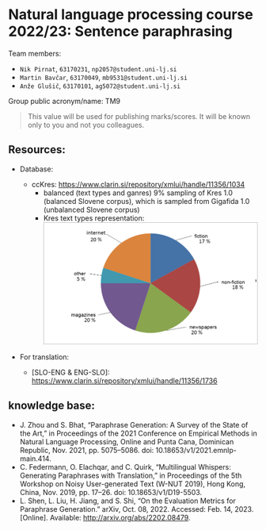# Natural language processing course 2022/23: Sentence paraphrasing

Team members:
 * `Nik Pirnat`, `63170231`, `np2057@student.uni-lj.si`
 * `Martin Bavčar`, `63170049`, `mb9531@student.uni-lj.si`
 * `Anže Glušič`, `63170101`, `ag5072@student.uni-lj.si`
 
 
Group public acronym/name: TM9
 > This value will be used for publishing marks/scores. It will be known only to you and not you colleagues.
 
## Resources:
* Database:
  * ccKres: https://www.clarin.si/repository/xmlui/handle/11356/1034 
    * balanced (text types and ganres) 9% sampling of Kres 1.0 (balanced Slovene corpus), which is sampled from Gigafida 1.0 (unbalanced Slovene corpus)
    * Kres text types representation:
![Kres text types representation](images/Kres_zvrst_Eng.png)

* For translation:
  * \[SLO-ENG & ENG-SLO\]: https://www.clarin.si/repository/xmlui/handle/11356/1736

## knowledge base:
* J. Zhou and S. Bhat, “Paraphrase Generation: A Survey of the State of the Art,” in Proceedings of the 2021 Conference on Empirical Methods in Natural Language Processing, Online and Punta Cana, Dominican Republic, Nov. 2021, pp. 5075–5086. doi: 10.18653/v1/2021.emnlp-main.414.
* C. Federmann, O. Elachqar, and C. Quirk, “Multilingual Whispers: Generating Paraphrases with Translation,” in Proceedings of the 5th Workshop on Noisy User-generated Text (W-NUT 2019), Hong Kong, China, Nov. 2019, pp. 17–26. doi: 10.18653/v1/D19-5503.
* L. Shen, L. Liu, H. Jiang, and S. Shi, “On the Evaluation Metrics for Paraphrase Generation.” arXiv, Oct. 08, 2022. Accessed: Feb. 14, 2023. \[Online\]. Available: http://arxiv.org/abs/2202.08479.
